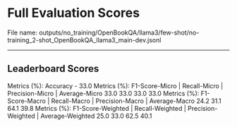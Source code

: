 # Full Evaluation Scores

File name: outputs/no_training/OpenBookQA/llama3/few-shot/no-training_2-shot_OpenBookQA_llama3_main-dev.jsonl


---

## Leaderboard Scores

Metrics (%): Accuracy - 33.0
Metrics (%): F1-Score-Micro | Recall-Micro | Precision-Micro | Average-Micro
                33.0        33.0          33.0        33.0
Metrics (%): F1-Score-Macro | Recall-Macro | Precision-Macro | Average-Macro
                24.2        31.1          64.1        39.8
Metrics (%): F1-Score-Weighted | Recall-Weighted | Precision-Weighted | Average-Weighted
                25.0        33.0          62.5        40.1
